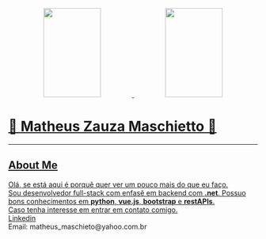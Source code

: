 <div align="center">
  <a href="https://github.com/Matheus-Zauza-Maschietto">
  <img height="180em" width="48%" src="https://github-readme-stats.vercel.app/api?username=Matheus-Zauza-Maschietto&show_icons=true&theme=transparent&include_all_commits=true&count_private=true"/>
  <img height="180em" width="48%" src="https://github-readme-stats.vercel.app/api/top-langs/?username=Matheus-Zauza-Maschietto&layout=compact&langs_count=7&theme=transparent"/>
</div>


<h1>👾 Matheus Zauza Maschietto 👾</h1>
<hr>
<h2>About Me</h2>
<p>
  Olá, se está aqui é porquê quer ver um pouco mais do que eu faço.
  <br>
  Sou desenvolvedor full-stack com enfasê em backend com 
  <strong>.net</strong>. Possuo bons conhecimentos em <strong>python</strong>, <strong>vue.js</strong>, <strong>bootstrap</strong> e <strong>restAPIs</strong>.
  <br> 
  Caso tenha interesse em entrar em contato comigo.
  <br>
  <a href="https://github.com/Matheus-Zauza-Maschietto" target="_blank" rel="author" >Linkedin</a>
  <br>
  Email: matheus_maschieto@yahoo.com.br
</p>

<!---
ymaschietto/ymaschietto is a ✨ special ✨ repository because its `README.md` (this file) appears on your GitHub profile.
You can click the Preview link to take a look at your changes.
--->
